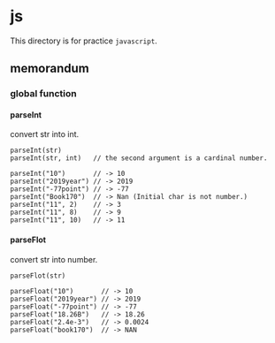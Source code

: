 # js
This directory is for practice ``javascript``.

## memorandum

### global function

#### parseInt

convert str into int.
```
parseInt(str)
parseInt(str, int)   // the second argument is a cardinal number.

parseInt("10")       // -> 10
parseInt("2019year") // -> 2019
parseInt("-77point") // -> -77
parseInt("Book170")  // -> Nan (Initial char is not number.)
parseInt("11", 2)    // -> 3
parseInt("11", 8)    // -> 9
parseInt("11", 10)   // -> 11
```

#### parseFlot

convert str into number.
```
parseFlot(str)

parseFloat("10")       // -> 10
parseFloat("2019year") // -> 2019
parseFloat("-77point") // -> -77
parseFloat("18.26B")   // -> 18.26
parseFloat("2.4e-3")   // -> 0.0024
parseFloat("book170")  // -> NAN
```

